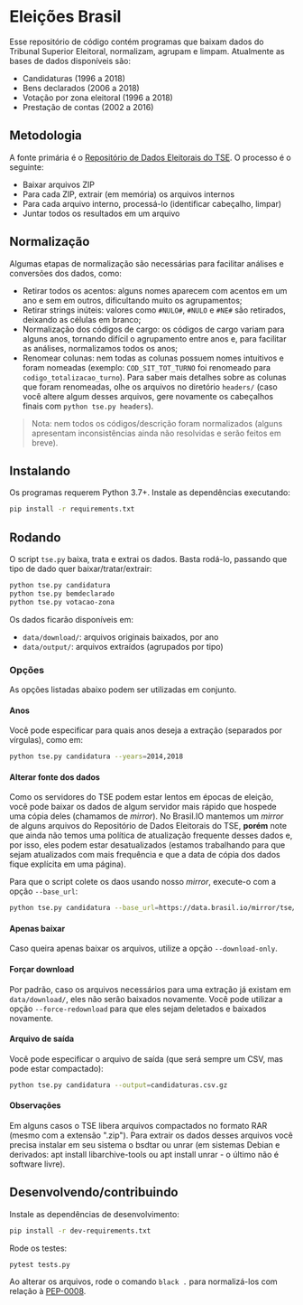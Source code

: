 # Eleições Brasil

Esse repositório de código contém programas que baixam dados do Tribunal
Superior Eleitoral, normalizam, agrupam e limpam. Atualmente as bases de dados
disponíveis são:

- Candidaturas (1996 a 2018)
- Bens declarados (2006 a 2018)
- Votação por zona eleitoral (1996 a 2018)
- Prestação de contas (2002 a 2016)

## Metodologia

A fonte primária é o [Repositório de Dados Eleitorais do
TSE](http://www.tse.jus.br/eleicoes/estatisticas/repositorio-de-dados-eleitorais-1).
O processo é o seguinte:

- Baixar arquivos ZIP
- Para cada ZIP, extrair (em memória) os arquivos internos
- Para cada arquivo interno, processá-lo (identificar cabeçalho, limpar)
- Juntar todos os resultados em um arquivo


## Normalização

Algumas etapas de normalização são necessárias para facilitar análises e
conversões dos dados, como:

- Retirar todos os acentos: alguns nomes aparecem com acentos em um ano e sem
  em outros, dificultando muito os agrupamentos;
- Retirar strings inúteis: valores como `#NULO#`, `#NULO` e `#NE#` são
  retirados, deixando as células em branco;
- Normalização dos códigos de cargo: os códigos de cargo variam para alguns
  anos, tornando difícil o agrupamento entre anos e, para facilitar as
  análises, normalizamos todos os anos;
- Renomear colunas: nem todas as colunas possuem nomes intuitivos e foram
  nomeadas (exemplo: `COD_SIT_TOT_TURNO` foi renomeado para
  `codigo_totalizacao_turno`). Para saber mais detalhes sobre as colunas que
  foram renomeadas, olhe os arquivos no diretório `headers/` (caso você altere
  algum desses arquivos, gere novamente os cabeçalhos finais com
  `python tse.py headers`).

> Nota: nem todos os códigos/descrição foram normalizados (alguns apresentam
> inconsistências ainda não resolvidas e serão feitos em breve).


## Instalando

Os programas requerem Python 3.7+. Instale as dependências executando:

```bash
pip install -r requirements.txt
```


## Rodando

O script `tse.py` baixa, trata e extrai os dados. Basta rodá-lo, passando que
tipo de dado quer baixar/tratar/extrair:

```bash
python tse.py candidatura
python tse.py bemdeclarado
python tse.py votacao-zona
```

Os dados ficarão disponíveis em:

- `data/download/`: arquivos originais baixados, por ano
- `data/output/`: arquivos extraídos (agrupados por tipo)

### Opções

As opções listadas abaixo podem ser utilizadas em conjunto.

#### Anos

Você pode especificar para quais anos deseja a extração (separados por
vírgulas), como em:

```bash
python tse.py candidatura --years=2014,2018
```

#### Alterar fonte dos dados
Como os servidores do TSE podem estar lentos em épocas de eleição, você pode baixar os dados de algum servidor mais rápido que hospede uma cópia deles (chamamos de *mirror*). No Brasil.IO mantemos um *mirror* de alguns arquivos do Repositório de Dados Eleitorais do TSE, **porém** note que ainda não temos uma política de atualização frequente desses dados e, por isso, eles podem estar desatualizados (estamos trabalhando para que sejam atualizados com mais frequência e que a data de cópia dos dados fique explícita em uma página).

Para que o script colete os daos usando nosso *mirror*, execute-o com a opção `--base_url`:

```bash
python tse.py candidatura --base_url=https://data.brasil.io/mirror/tse/
```

#### Apenas baixar

Caso queira apenas baixar os arquivos, utilize a opção `--download-only`.

#### Forçar download

Por padrão, caso os arquivos necessários para uma extração já existam em
`data/download/`, eles não serão baixados novamente. Você pode utilizar a opção
`--force-redownload` para que eles sejam deletados e baixados novamente.

#### Arquivo de saída

Você pode especificar o arquivo de saída (que será sempre um CSV, mas pode
estar compactado):

```bash
python tse.py candidatura --output=candidaturas.csv.gz
```

#### Observações
Em alguns casos o TSE libera arquivos compactados no formato RAR (mesmo com a extensão ".zip"). Para extrair os dados desses arquivos você precisa instalar em seu sistema o bsdtar ou unrar (em sistemas Debian e derivados: apt install libarchive-tools ou apt install unrar - o último não é software livre).

## Desenvolvendo/contribuindo

Instale as dependências de desenvolvimento:

```bash
pip install -r dev-requirements.txt
```

Rode os testes:

```bash
pytest tests.py
```

Ao alterar os arquivos, rode o comando `black .` para normalizá-los com relação
à [PEP-0008](https://www.python.org/dev/peps/pep-0008/).
